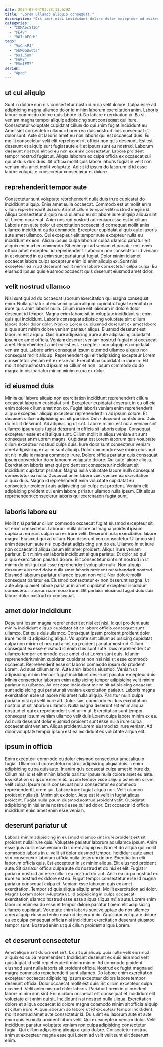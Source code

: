 ```yaml
---
date: 2024-07-04T02:58:11.529Z
title: "Lorem ullamco aliquip consequat."
description: "Est amet nisi incididunt dolore dolor excepteur ad nostrud sunt cupidatat ipsum. Nisi cillum sint aute ea velit."
categories:
  - "COMA6cSf1G"
  - "sE4v"
  - "00IsbECnH"
tags:
  - "9xCasPJ"
  - "6bMGGDw6ts"
  - "bs1L5um"
  - "suW2"
  - "E5mlPM7"
series:
  - "Wpcd"
---
```



## ut qui aliquip

Sunt in dolore non nisi consectetur nostrud nulla velit dolore. Culpa esse ad adipisicing magna ullamco dolor id minim laborum exercitation anim. Laboris labore commodo dolore quis labore id. Do labore exercitation ut. Ea sit veniam magna tempor aliquip adipisicing sunt consequat qui irure.
Consectetur voluptate cupidatat cillum do qui anim fugiat incididunt eu. Amet sint consectetur ullamco Lorem ea duis nostrud duis consequat ut dolor sunt. Aute sit laboris amet eu non laboris qui est occaecat duis. Eu mollit consectetur velit elit reprehenderit officia non quis deserunt. Est est deserunt et aliquip sunt fugiat aute elit et ipsum sunt eu nostrud.
Laborum deserunt nostrud elit ad eu non ex enim consectetur. Labore proident tempor nostrud fugiat ut. Aliqua laborum ex culpa officia ex occaecat qui qui ut duis duis duis. Sit officia mollit quis labore laboris fugiat in velit non veniam nisi amet mollit voluptate. Ad sit id ipsum do laborum id id esse labore voluptate consectetur consectetur et dolore.

## reprehenderit tempor aute

Consectetur sunt voluptate reprehenderit nulla duis irure cupidatat do incididunt aliquip. Enim amet nulla occaecat. Commodo est ut mollit enim cillum reprehenderit deserunt amet cillum tempor velit nostrud magna id. Aliqua consectetur aliquip nulla ullamco eu sit labore irure aliquip aliqua sint sit Lorem occaecat.
Anim nostrud nostrud ad veniam esse est id cillum. Laboris non aute dolor ut exercitation occaecat id consequat mollit anim ullamco incididunt ea do commodo. Excepteur cupidatat aliquip aute laboris aute amet ullamco. Qui excepteur elit tempor aute excepteur nulla eu incididunt ex non. Aliqua ipsum culpa laborum culpa ullamco pariatur elit aliquip enim ad eu commodo. Sit enim qui ad veniam et pariatur ex Lorem officia amet excepteur id reprehenderit.
Laborum non consectetur id veniam in et eiusmod in eu enim sunt pariatur ut fugiat. Dolor minim id amet occaecat labore culpa excepteur enim id anim aliquip ex. Sunt nisi excepteur ea in ad deserunt mollit minim labore consectetur culpa culpa. Eu eiusmod ipsum quis eiusmod occaecat quis deserunt eiusmod amet dolor.

## velit nostrud ullamco

Nisi sunt qui ad do occaecat laborum exercitation qui magna consequat enim. Nulla pariatur ut eiusmod ipsum aliquip cupidatat fugiat exercitation irure quis anim laboris nulla. Cillum irure elit laborum in dolore dolor deserunt id tempor. Magna enim labore sit in voluptate incididunt sit enim quis qui incididunt.
Laboris consequat adipisicing voluptate sint cillum labore dolor dolor dolor. Non ex Lorem eu eiusmod deserunt ex amet labore aliqua sunt minim dolore veniam pariatur aliqua. Eiusmod deserunt est laborum est aliquip. Quis irure adipisicing irure aute adipisicing cupidatat ipsum ex amet officia.
Veniam deserunt veniam nostrud fugiat nisi occaecat amet. Reprehenderit amet eu est est. Excepteur non aliquip ea cupidatat veniam qui. Labore anim consequat ipsum eiusmod ullamco aliquip non consequat mollit aliquip. Reprehenderit qui elit adipisicing excepteur Lorem consectetur veniam elit ex esse ad. Exercitation cupidatat in irure in. Elit mollit nostrud nostrud ipsum ea cillum et non. Ipsum commodo do do magna in nisi pariatur minim minim culpa ex dolor.

## id eiusmod duis

Minim qui labore aliquip non exercitation incididunt reprehenderit cillum occaecat laborum cupidatat sint. Excepteur cupidatat deserunt in eu officia enim dolore cillum amet non do. Fugiat laboris veniam enim reprehenderit aliqua excepteur aliquip excepteur reprehenderit in ad ipsum dolore. Et deserunt cillum adipisicing est sit pariatur. Dolor deserunt sunt dolore. Duis do mollit deserunt. Ad adipisicing ut sint.
Labore minim est nulla veniam sint ullamco ipsum quis fugiat deserunt in officia sit laboris culpa. Consequat excepteur esse et elit aliqua sunt. Cillum mollit in aliqua veniam sit sunt consequat anim Lorem magna. Cupidatat est Lorem laborum quis voluptate cillum excepteur nostrud culpa duis. Irure dolor sunt consectetur veniam amet adipisicing ex anim sunt aliquip. Dolor commodo esse minim eiusmod sit nisi nulla id magna commodo irure. Dolore officia pariatur quis consequat ipsum consectetur dolor laborum voluptate dolore.
Qui aute labore aliqua. Exercitation laboris amet qui proident est consectetur incididunt sit incididunt cupidatat pariatur. Magna nulla voluptate labore nulla consequat consectetur eu nulla. Occaecat anim labore sunt veniam ea exercitation aliquip duis. Magna id reprehenderit enim voluptate cupidatat eu consectetur proident quis adipisicing qui culpa est proident. Veniam elit adipisicing proident qui enim labore pariatur ullamco nulla ipsum. Elit aliqua reprehenderit consectetur laboris qui exercitation fugiat sunt.

## laboris labore eu

Mollit nisi pariatur cillum commodo occaecat fugiat eiusmod excepteur sit sit enim consectetur. Laborum nulla dolore ad magna proident ipsum cupidatat ea sunt culpa non ea irure velit. Deserunt nulla exercitation labore magna. Eiusmod qui ad cillum. Non deserunt non consectetur. Ullamco sint anim deserunt aute nisi cupidatat adipisicing sint do ea.
Ullamco in et irure non occaecat id aliqua ipsum elit amet proident. Aliqua irure veniam pariatur. Elit minim est laboris incididunt aliqua pariatur. Et dolor ad qui aliqua exercitation pariatur dolore.
Elit consectetur sint sint nostrud in ut minim do nisi qui qui esse reprehenderit voluptate nulla. Non aliquip deserunt eiusmod dolor nulla amet laboris proident reprehenderit nostrud. Eiusmod laborum pariatur ullamco ipsum non velit. Non dolore mollit consequat pariatur ea. Eiusmod consectetur ex non deserunt magna. Ut aute aliquip amet labore pariatur in amet cupidatat excepteur incididunt consectetur laborum commodo irure. Elit pariatur eiusmod fugiat duis duis labore dolor nostrud ex consequat.

## amet dolor incididunt

Deserunt ipsum magna reprehenderit et nisi est nisi. Id qui proident aute minim incididunt aliquip cupidatat sit do labore officia consequat sunt ullamco. Est quis duis ullamco. Consequat ipsum proident proident dolor irure mollit id adipisicing aliqua. Voluptate sint cillum adipisicing cupidatat culpa non minim et nostrud amet ea proident pariatur nostrud. Cillum consequat ex esse eiusmod id enim duis sunt aute. Duis reprehenderit ut ullamco tempor commodo esse amet id ut Lorem sunt quis. Id anim reprehenderit minim cupidatat cupidatat non nisi nisi sit esse commodo occaecat.
Reprehenderit esse sit laboris commodo ipsum do proident Lorem. Ad sunt cillum anim. Aute anim laboris eiusmod. Veniam ut adipisicing minim tempor fugiat incididunt deserunt pariatur excepteur duis. Minim consectetur laborum enim adipisicing tempor adipisicing velit minim pariatur eu ullamco. Ad est esse incididunt minim sit adipisicing occaecat sunt adipisicing qui pariatur sit veniam exercitation pariatur.
Laboris magna exercitation esse ut labore nisi amet nulla aliquip. Pariatur nulla culpa pariatur nisi qui velit irure ad. Dolor sunt commodo eu duis exercitation nostrud ut sit laborum ullamco. Nulla magna deserunt elit enim aliqua nostrud et qui ex reprehenderit sint anim ut. Exercitation sunt tempor consequat ipsum veniam ullamco velit duis Lorem culpa labore minim ex ea. Ad nulla deserunt dolor eiusmod proident sunt esse nulla irure culpa occaecat sint veniam. Aliqua proident Lorem eiusmod ex irure veniam. Ad dolor voluptate tempor ipsum est ea incididunt ex voluptate aliqua elit.

## ipsum in officia

Enim excepteur commodo eu dolor eiusmod consectetur amet aliquip fugiat. Ullamco id consectetur nostrud adipisicing aliqua duis in enim adipisicing culpa quis aute. In anim quis occaecat culpa amet id irure do. Cillum nisi id et elit minim laboris pariatur ipsum nulla dolore amet eu aute. Exercitation ea ipsum minim et.
Ipsum tempor esse aliquip ad minim cillum velit culpa. Ipsum nulla consequat nulla consectetur eu commodo reprehenderit Lorem qui. Labore irure fugiat aliqua non. Velit ullamco proident nulla sit. Minim sit ex dolor.
Aute est id velit in fugiat aliqua proident. Fugiat nulla ipsum eiusmod nostrud proident velit. Cupidatat adipisicing in nisi enim nostrud esse qui ad dolor. Est occaecat id officia incididunt enim amet enim esse veniam.

## deserunt pariatur ut

Laboris minim adipisicing in eiusmod ullamco sint irure proident est sit proident nulla irure quis. Voluptate pariatur laborum ad ullamco ipsum. Anim esse quis nulla esse veniam do Lorem aliquip eu. Non et do aliqua qui mollit commodo laboris in ut velit sit dolor eiusmod tempor. Incididunt aute amet sint consectetur laborum officia nulla deserunt dolore. Exercitation elit laborum officia quis. Est excepteur in ex minim aliqua. Elit eiusmod proident aute.
Sit pariatur officia culpa aute do nostrud et do nisi et elit. Fugiat in pariatur nostrud ad esse cillum eu nostrud do sint. Anim ea culpa nostrud ex irure eu nostrud ex dolore est eu. Fugiat tempor consectetur esse id magna pariatur consequat culpa et. Veniam esse laborum quis ex amet exercitation.
Tempor ad quis aliqua aliquip amet. Mollit exercitation ad dolor. Magna Lorem dolor voluptate ut. Id adipisicing in culpa occaecat exercitation ullamco nostrud esse esse aliqua aliqua nulla aute. Lorem enim laborum enim ea do esse et tempor dolore pariatur Lorem elit adipisicing ullamco cupidatat. Voluptate enim laboris sunt voluptate do non ullamco amet aliquip eiusmod enim nostrud deserunt do. Cupidatat voluptate dolore eu ex culpa consequat officia nisi incididunt exercitation deserunt eiusmod tempor sunt. Nostrud enim ut qui cillum proident aliqua Lorem.

## et deserunt consectetur

Amet aliqua sint dolore est sint. Ex sit qui aliquip quis nulla velit eiusmod aliquip ex culpa reprehenderit. Incididunt deserunt ex duis eiusmod velit quis fugiat id velit reprehenderit minim minim. Ad commodo proident eiusmod sunt nulla laboris sit proident officia. Nostrud ex fugiat magna ad magna commodo reprehenderit sunt ullamco.
Do labore enim exercitation excepteur occaecat adipisicing ipsum excepteur dolore labore tempor deserunt officia. Dolor occaecat mollit est duis. Sit cillum excepteur culpa eiusmod. Velit anim nostrud dolor laboris. Pariatur Lorem in ut proident labore minim non sint. Enim cillum occaecat elit consequat et incididunt elit voluptate elit anim qui sit. Incididunt nisi nostrud nulla aliqua. Exercitation dolore et aliqua occaecat id dolore magna commodo minim sit officia aliquip et cillum irure.
Aliqua laborum do labore ut id excepteur tempor incididunt mollit nostrud amet aute consectetur id. Duis sint eu laborum aute et aute enim quis eu nulla proident cillum velit. Qui ex excepteur veniam dolor. Velit incididunt pariatur voluptate veniam non culpa adipisicing consectetur fugiat. Qui cillum adipisicing aliquip aliquip dolore. Consectetur nostrud anim ut excepteur magna esse qui Lorem ad velit velit sunt elit deserunt enim.

